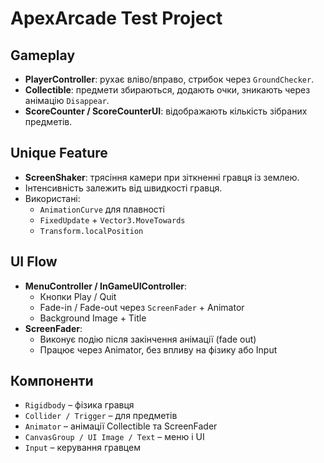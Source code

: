 # ApexArcade Test Project

## Gameplay
- **PlayerController**: рухає вліво/вправо, стрибок через `GroundChecker`.
- **Collectible**: предмети збираються, додають очки, зникають через анімацію `Disappear`.
- **ScoreCounter / ScoreCounterUI**: відображають кількість зібраних предметів.

## Unique Feature
- **ScreenShaker**: трясіння камери при зіткненні гравця із землею.
- Інтенсивність залежить від швидкості гравця.
- Використані:
  - `AnimationCurve` для плавності
  - `FixedUpdate` + `Vector3.MoveTowards`
  - `Transform.localPosition`

## UI Flow
- **MenuController / InGameUIController**:
  - Кнопки Play / Quit
  - Fade-in / Fade-out через `ScreenFader` + Animator
  - Background Image + Title
- **ScreenFader**:
  - Виконує подію після закінчення анімації (fade out)
  - Працює через Animator, без впливу на фізику або Input

## Компоненти
- `Rigidbody` – фізика гравця
- `Collider / Trigger` – для предметів
- `Animator` – анімації Collectible та ScreenFader
- `CanvasGroup / UI Image / Text` – меню і UI
- `Input` – керування гравцем